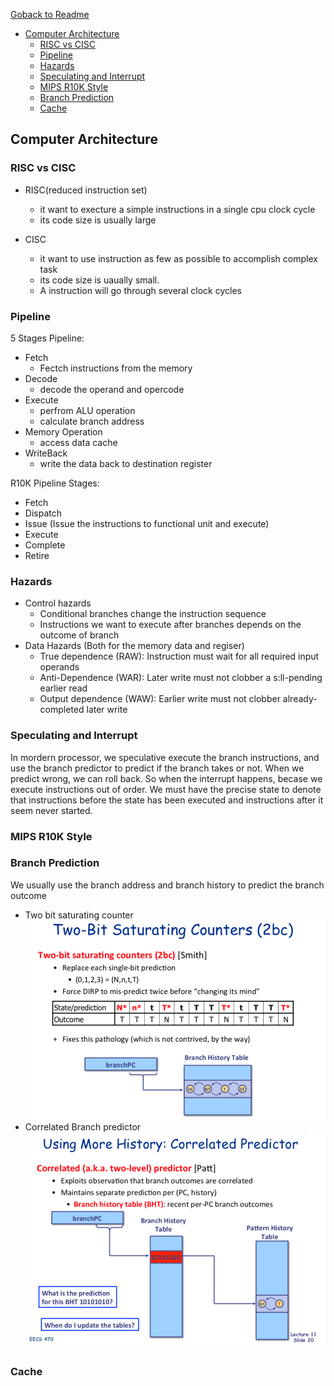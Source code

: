 [Goback to Readme](./readme.md)

- [Computer Architecture](#computer-architecture)
  - [RISC vs CISC](#risc-vs-cisc)
  - [Pipeline](#pipeline)
  - [Hazards](#hazards)
  - [Speculating and Interrupt](#speculating-and-interrupt)
  - [MIPS R10K Style](#mips-r10k-style)
  - [Branch Prediction](#branch-prediction)
  - [Cache](#cache)

## Computer Architecture

### RISC vs CISC
- RISC(reduced instruction set)
  - it want to execture a simple instructions in a single cpu clock cycle
  - its code size is usually large

- CISC
  - it want to use instruction as few as possible to accomplish complex task
  - its code size is uaually small.
  - A instruction will go through several clock cycles

### Pipeline

5 Stages Pipeline:
- Fetch
  - Fectch instructions from the memory
- Decode
  - decode the operand and opercode
- Execute
  - perfrom ALU operation
  - calculate branch address
- Memory Operation
  - access data cache
- WriteBack
  - write the data back to destination register

R10K Pipeline Stages:
- Fetch
- Dispatch
- Issue (Issue the instructions to functional unit and execute)
- Execute 
- Complete
- Retire 


### Hazards

- Control hazards
  - Conditional branches change the instruction sequence
  - Instructions we want to execute after branches depends on the outcome of branch
- Data Hazards (Both for the memory data and regiser)
  - True dependence (RAW):
    Instruction must wait for all required input operands
  - Anti-Dependence (WAR):
    Later write must not clobber a s:ll-pending earlier read
  - Output dependence (WAW):
    Earlier write must not clobber already-completed later write

### Speculating and Interrupt 
In mordern processor, we speculative execute the branch instructions, and use the branch predictor to predict if the branch takes or not. When we predict wrong, we can roll back. So when the interrupt happens, becase we execute instructions out of order. We must have the precise state to denote that instructions before the state has been executed and instructions after it seem never started.


### MIPS R10K Style



### Branch Prediction

We usually use the branch address and branch history to predict the branch outcome
- Two bit saturating counter
![](IMG/Branch_Pre_2bc.png)
- Correlated Branch predictor
![](IMG/Branch_Pre_Correlated.png)


### Cache